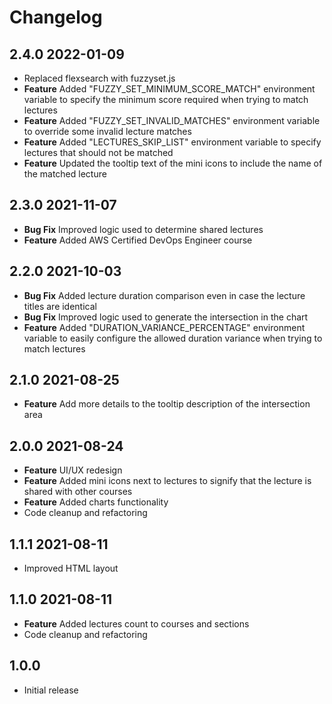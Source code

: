 # Changelog

## 2.4.0 2022-01-09

- Replaced flexsearch with fuzzyset.js
- **Feature** Added "FUZZY_SET_MINIMUM_SCORE_MATCH" environment variable to specify the minimum score required when trying to match lectures
- **Feature** Added "FUZZY_SET_INVALID_MATCHES" environment variable to override some invalid lecture matches
- **Feature** Added "LECTURES_SKIP_LIST" environment variable to specify lectures that should not be matched
- **Feature** Updated the tooltip text of the mini icons to include the name of the matched lecture

## 2.3.0 2021-11-07

- **Bug Fix** Improved logic used to determine shared lectures
- **Feature** Added AWS Certified DevOps Engineer course

## 2.2.0 2021-10-03

- **Bug Fix** Added lecture duration comparison even in case the lecture titles are identical
- **Bug Fix** Improved logic used to generate the intersection in the chart
- **Feature** Added "DURATION_VARIANCE_PERCENTAGE" environment variable to easily configure the allowed duration variance when trying to match lectures

## 2.1.0 2021-08-25

- **Feature** Add more details to the tooltip description of the intersection area

## 2.0.0 2021-08-24

- **Feature** UI/UX redesign
- **Feature** Added mini icons next to lectures to signify that the lecture is shared with other courses
- **Feature** Added charts functionality
- Code cleanup and refactoring

## 1.1.1 2021-08-11

- Improved HTML layout

## 1.1.0 2021-08-11

- **Feature** Added lectures count to courses and sections
- Code cleanup and refactoring

## 1.0.0

- Initial release
